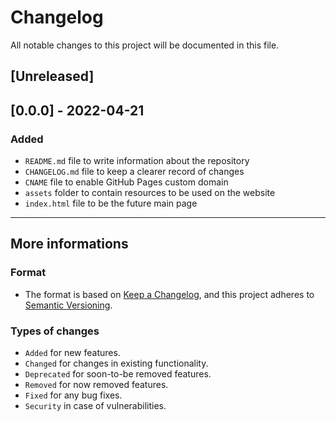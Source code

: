 # Changelog
All notable changes to this project will be documented in this file.

## [Unreleased]

## [0.0.0] - 2022-04-21
### Added
- `README.md` file to write information about the repository
- `CHANGELOG.md` file to keep a clearer record of changes 
- `CNAME` file to enable GitHub Pages custom domain
- `assets` folder to contain resources to be used on the website
- `index.html` file to be the future main page

---

## More informations
### Format
- The format is based on [Keep a Changelog](https://keepachangelog.com/en/1.0.0/), and this project adheres to [Semantic Versioning](https://semver.org/spec/v2.0.0.html).

### Types of changes
- `Added` for new features.
- `Changed` for changes in existing functionality.
- `Deprecated` for soon-to-be removed features.
- `Removed` for now removed features.
- `Fixed` for any bug fixes.
- `Security` in case of vulnerabilities.